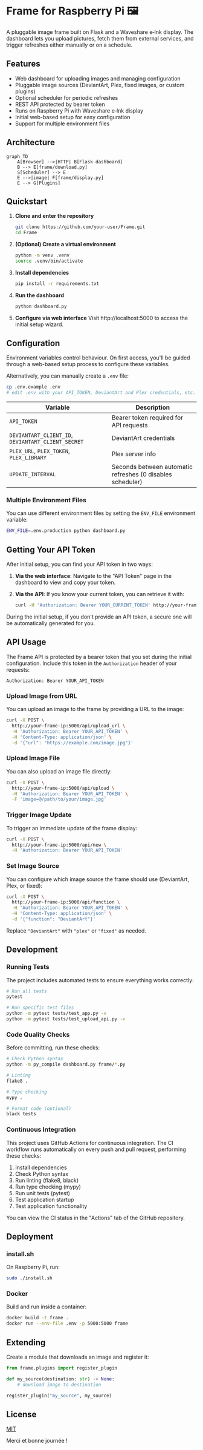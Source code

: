 # Frame for Raspberry Pi 🖼️

A pluggable image frame built on Flask and a Waveshare e‑Ink display. The dashboard lets you upload pictures, fetch them from external services, and trigger refreshes either manually or on a schedule.

## Features
- Web dashboard for uploading images and managing configuration
- Pluggable image sources (DeviantArt, Plex, fixed images, or custom plugins)
- Optional scheduler for periodic refreshes
- REST API protected by bearer token
- Runs on Raspberry Pi with Waveshare e‑Ink display
- Initial web-based setup for easy configuration
- Support for multiple environment files

## Architecture
```mermaid
graph TD
    A[Browser] -->|HTTP| B[Flask dashboard]
    B --> E[frame/download.py]
    S[Scheduler] --> E
    E -->|image| F[frame/display.py]
    E --> G[Plugins]
```

## Quickstart
1. **Clone and enter the repository**
   ```bash
   git clone https://github.com/your-user/Frame.git
   cd Frame
   ```
2. **(Optional) Create a virtual environment**
   ```bash
   python -m venv .venv
   source .venv/bin/activate
   ```
3. **Install dependencies**
   ```bash
   pip install -r requirements.txt
   ```
4. **Run the dashboard**
   ```bash
   python dashboard.py
   ```
5. **Configure via web interface**
   Visit http://localhost:5000 to access the initial setup wizard.

## Configuration
Environment variables control behaviour. On first access, you'll be guided through a web-based setup process to configure these variables.

Alternatively, you can manually create a `.env` file:
```bash
cp .env.example .env
# edit .env with your API_TOKEN, DeviantArt and Plex credentials, etc.
```

| Variable | Description |
|---|---|
| `API_TOKEN` | Bearer token required for API requests |
| `DEVIANTART_CLIENT_ID`, `DEVIANTART_CLIENT_SECRET` | DeviantArt credentials |
| `PLEX_URL`, `PLEX_TOKEN`, `PLEX_LIBRARY` | Plex server info |
| `UPDATE_INTERVAL` | Seconds between automatic refreshes (0 disables scheduler)

### Multiple Environment Files
You can use different environment files by setting the `ENV_FILE` environment variable:
```bash
ENV_FILE=.env.production python dashboard.py
```

## Getting Your API Token

After initial setup, you can find your API token in two ways:

1. **Via the web interface**: Navigate to the "API Token" page in the dashboard to view and copy your token.

2. **Via the API**: If you know your current token, you can retrieve it with:
   ```bash
   curl -H 'Authorization: Bearer YOUR_CURRENT_TOKEN' http://your-frame-ip:5000/api/token
   ```

During the initial setup, if you don't provide an API token, a secure one will be automatically generated for you.

## API Usage

The Frame API is protected by a bearer token that you set during the initial configuration. Include this token in the `Authorization` header of your requests:

```
Authorization: Bearer YOUR_API_TOKEN
```

### Upload Image from URL

You can upload an image to the frame by providing a URL to the image:

```bash
curl -X POST \
  http://your-frame-ip:5000/api/upload_url \
  -H 'Authorization: Bearer YOUR_API_TOKEN' \
  -H 'Content-Type: application/json' \
  -d '{"url": "https://example.com/image.jpg"}'
```

### Upload Image File

You can also upload an image file directly:

```bash
curl -X POST \
  http://your-frame-ip:5000/api/upload \
  -H 'Authorization: Bearer YOUR_API_TOKEN' \
  -F 'image=@/path/to/your/image.jpg'
```

### Trigger Image Update

To trigger an immediate update of the frame display:

```bash
curl -X POST \
  http://your-frame-ip:5000/api/new \
  -H 'Authorization: Bearer YOUR_API_TOKEN'
```

### Set Image Source

You can configure which image source the frame should use (DeviantArt, Plex, or fixed):

```bash
curl -X POST \
  http://your-frame-ip:5000/api/function \
  -H 'Authorization: Bearer YOUR_API_TOKEN' \
  -H 'Content-Type: application/json' \
  -d '{"function": "DeviantArt"}'
```

Replace `"DeviantArt"` with `"plex"` or `"fixed"` as needed.

## Development

### Running Tests

The project includes automated tests to ensure everything works correctly:

```bash
# Run all tests
pytest

# Run specific test files
python -m pytest tests/test_app.py -v
python -m pytest tests/test_upload_api.py -v
```

### Code Quality Checks

Before committing, run these checks:

```bash
# Check Python syntax
python -m py_compile dashboard.py frame/*.py

# Linting
flake8 .

# Type checking
mypy .

# Format code (optional)
black tests
```

### Continuous Integration

This project uses GitHub Actions for continuous integration. The CI workflow runs automatically on every push and pull request, performing these checks:

1. Install dependencies
2. Check Python syntax
3. Run linting (flake8, black)
4. Run type checking (mypy)
5. Run unit tests (pytest)
6. Test application startup
7. Test application functionality

You can view the CI status in the "Actions" tab of the GitHub repository.

## Deployment
### install.sh
On Raspberry Pi, run:

```bash
sudo ./install.sh
```

### Docker
Build and run inside a container:

```bash
docker build -t frame .
docker run --env-file .env -p 5000:5000 frame
```

## Extending
Create a module that downloads an image and register it:

```python
from frame.plugins import register_plugin

def my_source(destination: str) -> None:
    # download image to destination

register_plugin("my_source", my_source)
```

## License
[MIT](LICENSE)

Merci et bonne journée !
